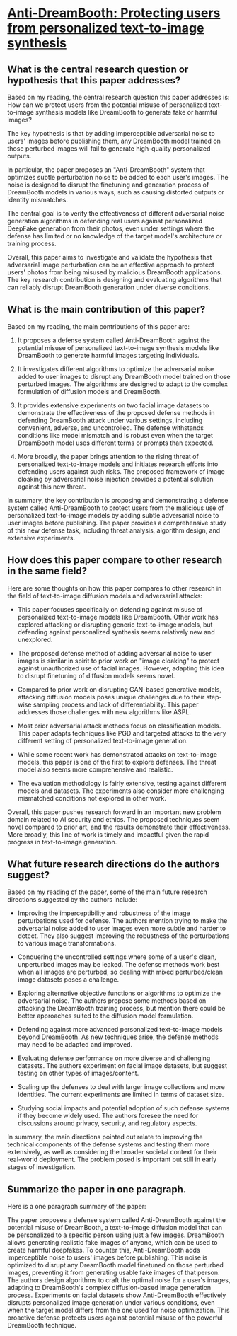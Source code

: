 # [Anti-DreamBooth: Protecting users from personalized text-to-image   synthesis](https://arxiv.org/abs/2303.15433)

## What is the central research question or hypothesis that this paper addresses?

 Based on my reading, the central research question this paper addresses is: How can we protect users from the potential misuse of personalized text-to-image synthesis models like DreamBooth to generate fake or harmful images? 

The key hypothesis is that by adding imperceptible adversarial noise to users' images before publishing them, any DreamBooth model trained on those perturbed images will fail to generate high-quality personalized outputs.

In particular, the paper proposes an "Anti-DreamBooth" system that optimizes subtle perturbation noise to be added to each user's images. The noise is designed to disrupt the finetuning and generation process of DreamBooth models in various ways, such as causing distorted outputs or identity mismatches. 

The central goal is to verify the effectiveness of different adversarial noise generation algorithms in defending real users against personalized DeepFake generation from their photos, even under settings where the defense has limited or no knowledge of the target model's architecture or training process.

Overall, this paper aims to investigate and validate the hypothesis that adversarial image perturbation can be an effective approach to protect users' photos from being misused by malicious DreamBooth applications. The key research contribution is designing and evaluating algorithms that can reliably disrupt DreamBooth generation under diverse conditions.


## What is the main contribution of this paper?

 Based on my reading, the main contributions of this paper are:

1. It proposes a defense system called Anti-DreamBooth against the potential misuse of personalized text-to-image synthesis models like DreamBooth to generate harmful images targeting individuals. 

2. It investigates different algorithms to optimize the adversarial noise added to user images to disrupt any DreamBooth model trained on those perturbed images. The algorithms are designed to adapt to the complex formulation of diffusion models and DreamBooth.

3. It provides extensive experiments on two facial image datasets to demonstrate the effectiveness of the proposed defense methods in defending DreamBooth attack under various settings, including convenient, adverse, and uncontrolled. The defense withstands conditions like model mismatch and is robust even when the target DreamBooth model uses different terms or prompts than expected.

4. More broadly, the paper brings attention to the rising threat of personalized text-to-image models and initiates research efforts into defending users against such risks. The proposed framework of image cloaking by adversarial noise injection provides a potential solution against this new threat.

In summary, the key contribution is proposing and demonstrating a defense system called Anti-DreamBooth to protect users from the malicious use of personalized text-to-image models by adding subtle adversarial noise to user images before publishing. The paper provides a comprehensive study of this new defense task, including threat analysis, algorithm design, and extensive experiments.


## How does this paper compare to other research in the same field?

 Here are some thoughts on how this paper compares to other research in the field of text-to-image diffusion models and adversarial attacks:

- This paper focuses specifically on defending against misuse of personalized text-to-image models like DreamBooth. Other work has explored attacking or disrupting generic text-to-image models, but defending against personalized synthesis seems relatively new and unexplored. 

- The proposed defense method of adding adversarial noise to user images is similar in spirit to prior work on "image cloaking" to protect against unauthorized use of facial images. However, adapting this idea to disrupt finetuning of diffusion models seems novel.

- Compared to prior work on disrupting GAN-based generative models, attacking diffusion models poses unique challenges due to their step-wise sampling process and lack of differentiability. This paper addresses those challenges with new algorithms like ASPL.

- Most prior adversarial attack methods focus on classification models. This paper adapts techniques like PGD and targeted attacks to the very different setting of personalized text-to-image generation.

- While some recent work has demonstrated attacks on text-to-image models, this paper is one of the first to explore defenses. The threat model also seems more comprehensive and realistic.

- The evaluation methodology is fairly extensive, testing against different models and datasets. The experiments also consider more challenging mismatched conditions not explored in other work.

Overall, this paper pushes research forward in an important new problem domain related to AI security and ethics. The proposed techniques seem novel compared to prior art, and the results demonstrate their effectiveness. More broadly, this line of work is timely and impactful given the rapid progress in text-to-image generation.


## What future research directions do the authors suggest?

 Based on my reading of the paper, some of the main future research directions suggested by the authors include:

- Improving the imperceptibility and robustness of the image perturbations used for defense. The authors mention trying to make the adversarial noise added to user images even more subtle and harder to detect. They also suggest improving the robustness of the perturbations to various image transformations.

- Conquering the uncontrolled settings where some of a user's clean, unperturbed images may be leaked. The defense methods work best when all images are perturbed, so dealing with mixed perturbed/clean image datasets poses a challenge. 

- Exploring alternative objective functions or algorithms to optimize the adversarial noise. The authors propose some methods based on attacking the DreamBooth training process, but mention there could be better approaches suited to the diffusion model formulation.

- Defending against more advanced personalized text-to-image models beyond DreamBooth. As new techniques arise, the defense methods may need to be adapted and improved.

- Evaluating defense performance on more diverse and challenging datasets. The authors experiment on facial image datasets, but suggest testing on other types of images/content.

- Scaling up the defenses to deal with larger image collections and more identities. The current experiments are limited in terms of dataset size.

- Studying social impacts and potential adoption of such defense systems if they become widely used. The authors foresee the need for discussions around privacy, security, and regulatory aspects.

In summary, the main directions pointed out relate to improving the technical components of the defense systems and testing them more extensively, as well as considering the broader societal context for their real-world deployment. The problem posed is important but still in early stages of investigation.


## Summarize the paper in one paragraph.

 Here is a one paragraph summary of the paper:

The paper proposes a defense system called Anti-DreamBooth against the potential misuse of DreamBooth, a text-to-image diffusion model that can be personalized to a specific person using just a few images. DreamBooth allows generating realistic fake images of anyone, which can be used to create harmful deepfakes. To counter this, Anti-DreamBooth adds imperceptible noise to users' images before publishing. This noise is optimized to disrupt any DreamBooth model finetuned on those perturbed images, preventing it from generating usable fake images of that person. The authors design algorithms to craft the optimal noise for a user's images, adapting to DreamBooth's complex diffusion-based image generation process. Experiments on facial datasets show Anti-DreamBooth effectively disrupts personalized image generation under various conditions, even when the target model differs from the one used for noise optimization. This proactive defense protects users against potential misuse of the powerful DreamBooth technique.
